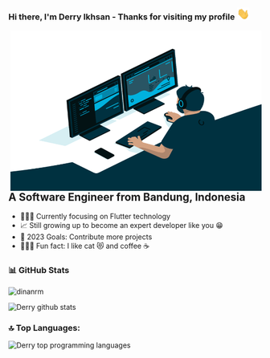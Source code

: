 ### Hi there, I'm Derry Ikhsan - Thanks for visiting my profile <img src="https://github.com/DerryIkhsan/DerryIkhsan/blob/main/waving-hand.gif" width="25">

<img align="right" alt="GIF" src="https://github.com/DerryIkhsan/DerryIkhsan/blob/main/code.gif?raw=true" width="500" height="320" />

## A Software Engineer from Bandung, Indonesia

- 👨🏻‍💻 Currently focusing on Flutter technology
- 📈 Still growing up to become an expert developer like you 😁
- 🎯 2023 Goals: Contribute more projects
- 🏃🏻‍♂️ Fun fact: I like cat 😻 and coffee ☕

### 📊 GitHub Stats
<p><img align="center" src="https://github-readme-streak-stats.herokuapp.com/?user=DerryIkhsan&theme=dark" alt="dinanrm" /></p>

![Derry github stats](https://github-readme-stats.vercel.app/api?username=DerryIkhsan&show_icons=true&theme=react&count_private=true&include_all_commits=true)

### 🔝 Top Languages:
![Derry top programming languages](https://github-readme-stats.vercel.app/api/top-langs/?username=DerryIkhsan&langs_count=10&layout=compact&theme=dark)
